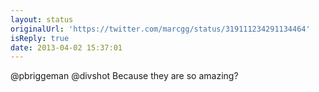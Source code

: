 ```yaml
---
layout: status
originalUrl: 'https://twitter.com/marcgg/status/319111234291134464'
isReply: true
date: 2013-04-02 15:37:01
---
```


@pbriggeman @divshot Because they are so amazing?
